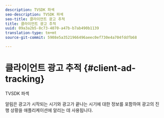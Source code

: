 ```yaml
---
description: TVSDK 파섹
seo-description: TVSDK 파섹
seo-title: 클라이언트 광고 추적
title: 클라이언트 광고 추적
uuid: 09a3a2b5-8c73-4070-a47b-b7ab490b1139
translation-type: tm+mt
source-git-commit: 5908e5a3521966496aeec0ef730e4a704fddfb68

---
```



# 클라이언트 광고 추적 {#client-ad-tracking}

TVSDK 파섹

알림은 광고가 시작되는 시기와 광고가 끝나는 시기에 대한 정보를 포함하여 광고의 진행 상황을 애플리케이션에 알리는 데 사용됩니다.
